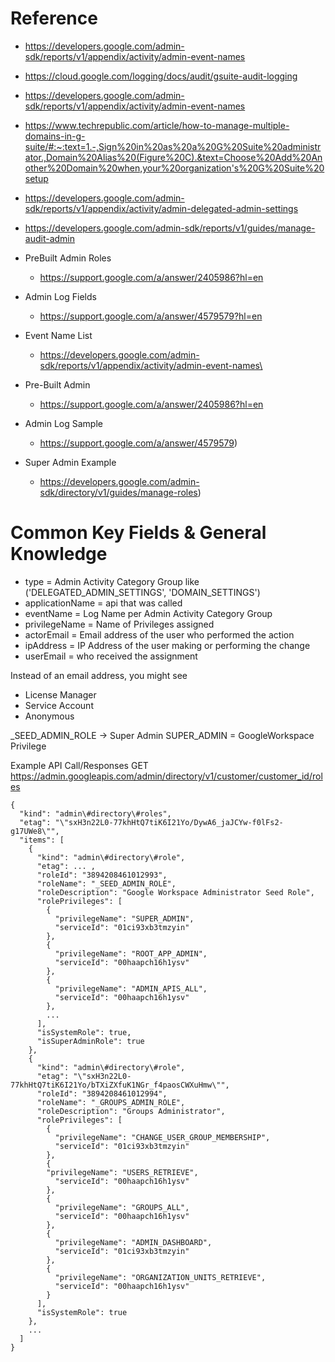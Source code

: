# Reference 
- https://developers.google.com/admin-sdk/reports/v1/appendix/activity/admin-event-names
- https://cloud.google.com/logging/docs/audit/gsuite-audit-logging
- https://developers.google.com/admin-sdk/reports/v1/appendix/activity/admin-event-names
- https://www.techrepublic.com/article/how-to-manage-multiple-domains-in-g-suite/#:~:text=1.-,Sign%20in%20as%20a%20G%20Suite%20administrator.,Domain%20Alias%20(Figure%20C).&text=Choose%20Add%20Another%20Domain%20when,your%20organization's%20G%20Suite%20setup
- https://developers.google.com/admin-sdk/reports/v1/appendix/activity/admin-delegated-admin-settings
- https://developers.google.com/admin-sdk/reports/v1/guides/manage-audit-admin
- PreBuilt Admin Roles
	- https://support.google.com/a/answer/2405986?hl=en
- Admin Log Fields
	- https://support.google.com/a/answer/4579579?hl=en

- Event Name List
	- https://developers.google.com/admin-sdk/reports/v1/appendix/activity/admin-event-names\
- Pre-Built Admin
	- https://support.google.com/a/answer/2405986?hl=en
- Admin Log Sample
	- https://support.google.com/a/answer/4579579)
- Super Admin Example
	- https://developers.google.com/admin-sdk/directory/v1/guides/manage-roles)


# Common Key Fields & General Knowledge
- type = Admin Activity Category Group like ('DELEGATED_ADMIN_SETTINGS', 'DOMAIN_SETTINGS')
- applicationName = api that was called
- eventName = Log Name per Admin Activity Category Group
- privilegeName = Name of Privileges assigned
- actorEmail = Email address of the user who performed the action
- ipAddress = IP Address of the user making or performing the change
- userEmail = who received the assignment

Instead of an email address, you might see
- License Manager
- Service Account 
- Anonymous

_SEED_ADMIN_ROLE -> Super Admin 
SUPER_ADMIN = GoogleWorkspace Privilege

Example API Call/Responses 
GET https://admin.googleapis.com/admin/directory/v1/customer/customer_id/roles

~~~
{
  "kind": "admin\#directory\#roles",
  "etag": "\"sxH3n22L0-77khHtQ7tiK6I21Yo/DywA6_jaJCYw-f0lFs2-g17UWe8\"",
  "items": [
    {
      "kind": "admin\#directory\#role",
      "etag": ... ,
      "roleId": "3894208461012993",
      "roleName": "_SEED_ADMIN_ROLE",
      "roleDescription": "Google Workspace Administrator Seed Role",
      "rolePrivileges": [
        {
          "privilegeName": "SUPER_ADMIN",
          "serviceId": "01ci93xb3tmzyin"
        },
        {
          "privilegeName": "ROOT_APP_ADMIN",
          "serviceId": "00haapch16h1ysv"
        },
        {
          "privilegeName": "ADMIN_APIS_ALL",
          "serviceId": "00haapch16h1ysv"
        },
        ...
      ],
      "isSystemRole": true,
      "isSuperAdminRole": true
    },
    {
      "kind": "admin\#directory\#role",
      "etag": "\"sxH3n22L0-77khHtQ7tiK6I21Yo/bTXiZXfuK1NGr_f4paosCWXuHmw\"",
      "roleId": "3894208461012994",
      "roleName": "_GROUPS_ADMIN_ROLE",
      "roleDescription": "Groups Administrator",
      "rolePrivileges": [
        {
          "privilegeName": "CHANGE_USER_GROUP_MEMBERSHIP",
          "serviceId": "01ci93xb3tmzyin"
        },
        {
        "privilegeName": "USERS_RETRIEVE",
          "serviceId": "00haapch16h1ysv"
        },
        {
          "privilegeName": "GROUPS_ALL",
          "serviceId": "00haapch16h1ysv"
        },
        {
          "privilegeName": "ADMIN_DASHBOARD",
          "serviceId": "01ci93xb3tmzyin"
        },
        {
          "privilegeName": "ORGANIZATION_UNITS_RETRIEVE",
          "serviceId": "00haapch16h1ysv"
        }
      ],
      "isSystemRole": true
    },
    ...
  ]
}
~~~